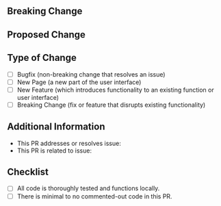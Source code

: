 <!--
Thank you for contributing to our project!

Please refrain from deleting any text from this template, unless specifically instructed to do so.
-->

## Breaking Change
<!--
If your pull request (PR) contains a breaking change for existing users, it is crucial to inform them of the affected functionality, provide instructions on how to restore it, and explain the rationale behind the change.
Note: Remove this section if your PR does not constitute a breaking change.
-->

## Proposed Change
<!--
Describe the comprehensive scope of your proposed changes in this section to convey to the maintainers the reasons for accepting your pull request. If your PR addresses a bug or resolves a feature request, kindly link to the relevant issue in the additional information section.
-->

## Type of Change
<!--
Classify the nature of your PR change.
Please select only one option!
If your PR requires multiple options, consider splitting it into multiple PRs to facilitate a more efficient and expedited code review process.
-->

- [ ] Bugfix (non-breaking change that resolves an issue)
- [ ] New Page (a new part of the user interface)
- [ ] New Feature (which introduces functionality to an existing function or user interface)
- [ ] Breaking Change (fix or feature that disrupts existing functionality)

## Additional Information
<!--
Provide detailed information that will assist JEMcats-Software in evaluating your PR.
Please complete any applicable additional details.
-->

- This PR addresses or resolves issue: 
- This PR is related to issue: 

## Checklist
<!--
Mark the appropriate boxes. You can also complete this checklist after creating the PR. If you have any uncertainties, please do not hesitate to seek clarification. We are here to assist you. This serves as a reminder of the criteria we will consider before merging your code.
-->

- [ ] All code is thoroughly tested and functions locally.
- [ ] There is minimal to no commented-out code in this PR.